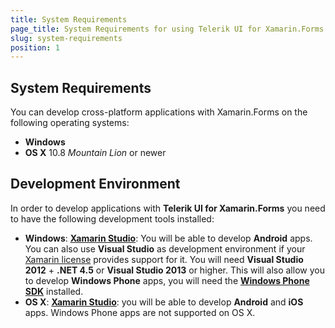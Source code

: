 ```yaml
---
title: System Requirements
page_title: System Requirements for using Telerik UI for Xamarin.Forms
slug: system-requirements
position: 1
---
```


## System Requirements ##
You can develop cross-platform applications with Xamarin.Forms on the following operating systems:

* **Windows**
* **OS X** 10.8 *Mountain Lion* or newer

## Development Environment ##
In order to develop applications with **Telerik UI for Xamarin.Forms** you need to have the following development tools installed:

* **Windows**: **[Xamarin Studio](http://xamarin.com/download)**: You will be able to develop **Android** apps.  
You can also use **Visual Studio** as development environment if your [Xamarin license](https://store.xamarin.com/) provides support for it. You will need **Visual Studio 2012** + **.NET 4.5** or **Visual Studio 2013** or higher. This will also allow you to develop **Windows Phone** apps, you will need the **[Windows Phone SDK](https://dev.windows.com/en-us/develop/download-phone-sdk)** installed.
* **OS X**:  **[Xamarin Studio](http://xamarin.com/download)**: you will be able to develop **Android** and **iOS** apps. Windows Phone apps are not supported on OS X.
